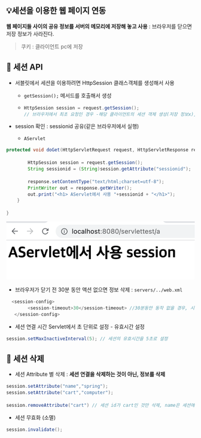 ## :bulb:세션을 이용한 웹 페이지 연동

**웹 페이지들 사이의 공유 정보를 서버의 메모리에 저장해 놓고 사용** : 브라우저를 닫으면 저장 정보가 사라진다.

> 쿠키 : 클라이언트 pc에 저장 



## :mag_right: 세션 API

- 서블릿에서 세션을 이용하려면 HttpSession 클래스객체를 생성해서 사용

  - `getSession();` 메서드를 호출해서 생성 

  - ```java
    HttpSession session = request.getSession();
    // 브라우저에서 최초 요청인 경우 -해당 클라이언트의 세션 객체 생성(저장 정보x), 클라이언트에게 세션id 부여
    ```

- session 확인 : sessionid 공유(같은 브라우저에서 실행)

  - `AServlet`  

```java
protected void doGet(HttpServletRequest request, HttpServletResponse response) throws ServletException, IOException {
		
		HttpSession session = request.getSession();
		String sessionid = (String)session.getAttribute("sessionid");
		
		response.setContentType("text/html;charset=utf-8");
		PrintWriter out = response.getWriter();
		out.print("<h1> AServlet에서 사용 "+sessionid + "</h1>");
	}

}
```

![스크린샷 2022-08-08 오후 5.19.58](Images/sessionapi.png)

- 브라우저가 닫기 전 30분 동안 액션 없으면 정보 삭제 : `servers/../web.xml`

```java
  <session-config>
        <session-timeout>30</session-timeout> //30분동안 동작 없을 경우, 시간 수정 가능
   </session-config>
```

- 세션 연결 시간 Servlet에서 초 단위로 설정 - 유효시간 설정 

```java
session.setMaxInactiveInterval(5); // 세션의 유효시간을 5초로 설정 
```



## :mag_right: 세션 삭제 

- 세션 Attribute 별 삭제 : **세션 연결을 삭제하는 것이 아닌, 정보를 삭제**

``` java
session.setAttribute("name","spring");
session.setAttribute("cart","computer");

session.removeAttribute("cart") // 세션 id가 cart인 것만 삭제, name은 세션에 남아있음
```

- 세션 무효화 (소멸) 

```java
session.invalidate();
```